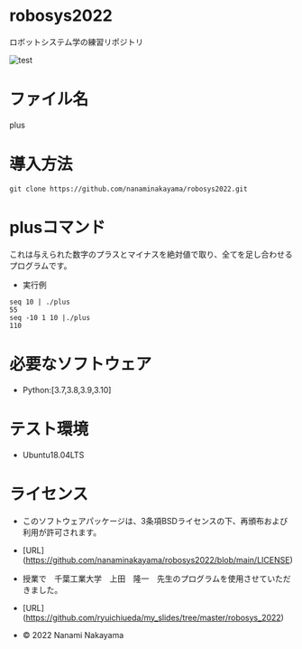 # robosys2022
ロボットシステム学の練習リポジトリ

![test](https://github.com/nanaminakayama/robosys2022/actions/workflows/test.yml/badge.svg)

# ファイル名
plus

# 導入方法
```
git clone https://github.com/nanaminakayama/robosys2022.git
```

# plusコマンド
これは与えられた数字のプラスとマイナスを絶対値で取り、全てを足し合わせるプログラムです。
* 実行例
```
seq 10 | ./plus
55
seq -10 1 10 |./plus
110
```
# 必要なソフトウェア
* Python:[3.7,3.8,3.9,3.10]

# テスト環境
* Ubuntu18.04LTS

# ライセンス
* このソフトウェアパッケージは、3条項BSDライセンスの下、再頒布および利用が許可されます。
* [URL] (https://github.com/nanaminakayama/robosys2022/blob/main/LICENSE)

* 授業で　千葉工業大学　上田　隆一　先生のプログラムを使用させていただきました。
* [URL] (https://github.com/ryuichiueda/my_slides/tree/master/robosys_2022)
* © 2022 Nanami Nakayama  
